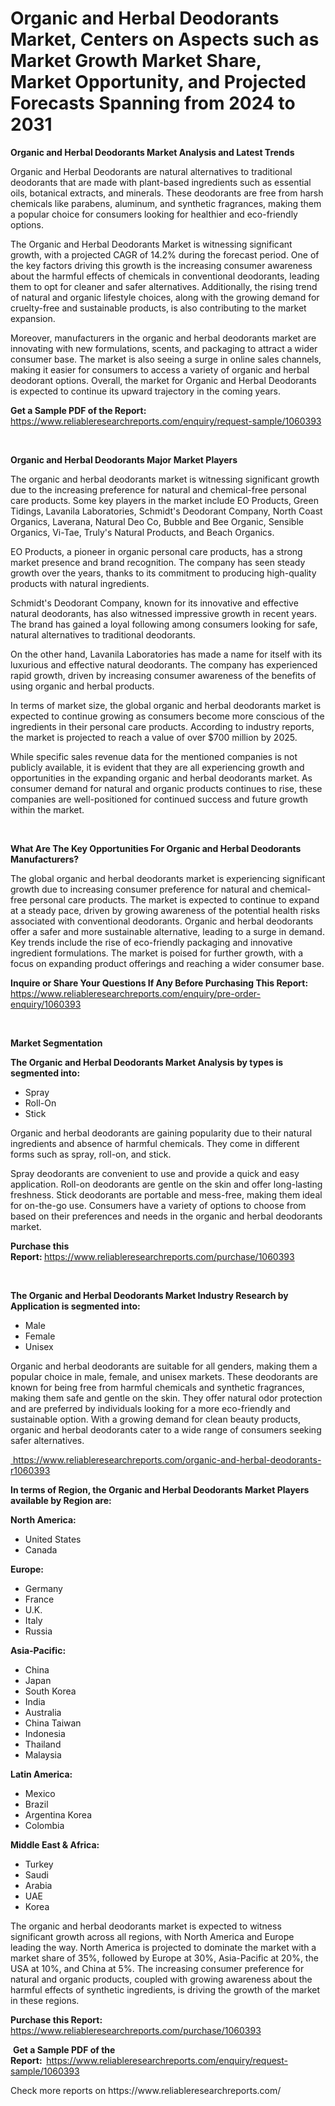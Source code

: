 <p><h1>Organic and Herbal Deodorants Market, Centers on Aspects such as Market Growth Market Share, Market Opportunity, and Projected Forecasts Spanning from 2024 to 2031</h1></p><p><strong>Organic and Herbal Deodorants Market Analysis and Latest Trends</strong></p>
<p><p>Organic and Herbal Deodorants are natural alternatives to traditional deodorants that are made with plant-based ingredients such as essential oils, botanical extracts, and minerals. These deodorants are free from harsh chemicals like parabens, aluminum, and synthetic fragrances, making them a popular choice for consumers looking for healthier and eco-friendly options.</p><p>The Organic and Herbal Deodorants Market is witnessing significant growth, with a projected CAGR of 14.2% during the forecast period. One of the key factors driving this growth is the increasing consumer awareness about the harmful effects of chemicals in conventional deodorants, leading them to opt for cleaner and safer alternatives. Additionally, the rising trend of natural and organic lifestyle choices, along with the growing demand for cruelty-free and sustainable products, is also contributing to the market expansion.</p><p>Moreover, manufacturers in the organic and herbal deodorants market are innovating with new formulations, scents, and packaging to attract a wider consumer base. The market is also seeing a surge in online sales channels, making it easier for consumers to access a variety of organic and herbal deodorant options. Overall, the market for Organic and Herbal Deodorants is expected to continue its upward trajectory in the coming years.</p></p>
<p><strong>Get a Sample PDF of the Report:&nbsp;</strong> <a href="https://www.reliableresearchreports.com/enquiry/request-sample/1060393">https://www.reliableresearchreports.com/enquiry/request-sample/1060393</a></p>
<p>&nbsp;</p>
<p><strong>Organic and Herbal Deodorants Major Market Players</strong></p>
<p><p>The organic and herbal deodorants market is witnessing significant growth due to the increasing preference for natural and chemical-free personal care products. Some key players in the market include EO Products, Green Tidings, Lavanila Laboratories, Schmidt's Deodorant Company, North Coast Organics, Laverana, Natural Deo Co, Bubble and Bee Organic, Sensible Organics, Vi-Tae, Truly's Natural Products, and Beach Organics.</p><p>EO Products, a pioneer in organic personal care products, has a strong market presence and brand recognition. The company has seen steady growth over the years, thanks to its commitment to producing high-quality products with natural ingredients.</p><p>Schmidt's Deodorant Company, known for its innovative and effective natural deodorants, has also witnessed impressive growth in recent years. The brand has gained a loyal following among consumers looking for safe, natural alternatives to traditional deodorants.</p><p>On the other hand, Lavanila Laboratories has made a name for itself with its luxurious and effective natural deodorants. The company has experienced rapid growth, driven by increasing consumer awareness of the benefits of using organic and herbal products.</p><p>In terms of market size, the global organic and herbal deodorants market is expected to continue growing as consumers become more conscious of the ingredients in their personal care products. According to industry reports, the market is projected to reach a value of over $700 million by 2025.</p><p>While specific sales revenue data for the mentioned companies is not publicly available, it is evident that they are all experiencing growth and opportunities in the expanding organic and herbal deodorants market. As consumer demand for natural and organic products continues to rise, these companies are well-positioned for continued success and future growth within the market.</p></p>
<p>&nbsp;</p>
<p><strong>What Are The Key Opportunities For Organic and Herbal Deodorants Manufacturers?</strong></p>
<p><p>The global organic and herbal deodorants market is experiencing significant growth due to increasing consumer preference for natural and chemical-free personal care products. The market is expected to continue to expand at a steady pace, driven by growing awareness of the potential health risks associated with conventional deodorants. Organic and herbal deodorants offer a safer and more sustainable alternative, leading to a surge in demand. Key trends include the rise of eco-friendly packaging and innovative ingredient formulations. The market is poised for further growth, with a focus on expanding product offerings and reaching a wider consumer base.</p></p>
<p><strong>Inquire or Share Your Questions If Any Before Purchasing This Report:</strong> <a href="https://www.reliableresearchreports.com/enquiry/pre-order-enquiry/1060393">https://www.reliableresearchreports.com/enquiry/pre-order-enquiry/1060393</a></p>
<p>&nbsp;</p>
<p><strong>Market Segmentation</strong></p>
<p><strong>The Organic and Herbal Deodorants Market Analysis by types is segmented into:</strong></p>
<p><ul><li>Spray</li><li>Roll-On</li><li>Stick</li></ul></p>
<p><p>Organic and herbal deodorants are gaining popularity due to their natural ingredients and absence of harmful chemicals. They come in different forms such as spray, roll-on, and stick. </p><p>Spray deodorants are convenient to use and provide a quick and easy application. Roll-on deodorants are gentle on the skin and offer long-lasting freshness. Stick deodorants are portable and mess-free, making them ideal for on-the-go use. Consumers have a variety of options to choose from based on their preferences and needs in the organic and herbal deodorants market.</p></p>
<p><strong>Purchase this Report:&nbsp;</strong><a href="https://www.reliableresearchreports.com/purchase/1060393">https://www.reliableresearchreports.com/purchase/1060393</a></p>
<p>&nbsp;</p>
<p><strong>The Organic and Herbal Deodorants Market Industry Research by Application is segmented into:</strong></p>
<p><ul><li>Male</li><li>Female</li><li>Unisex</li></ul></p>
<p><p>Organic and herbal deodorants are suitable for all genders, making them a popular choice in male, female, and unisex markets. These deodorants are known for being free from harmful chemicals and synthetic fragrances, making them safe and gentle on the skin. They offer natural odor protection and are preferred by individuals looking for a more eco-friendly and sustainable option. With a growing demand for clean beauty products, organic and herbal deodorants cater to a wide range of consumers seeking safer alternatives.</p></p>
<p><a href="https://www.reliableresearchreports.com/organic-and-herbal-deodorants-r1060393">&nbsp;https://www.reliableresearchreports.com/organic-and-herbal-deodorants-r1060393</a></p>
<p><strong>In terms of Region, the Organic and Herbal Deodorants Market Players available by Region are:</strong></p>
<p>
    <p> <strong> North America: </strong>
        <ul>
            <li>United States</li>
            <li>Canada</li>
        </ul>
        </p> 
    <p> <strong> Europe: </strong>
        <ul>
            <li>Germany</li>
            <li>France</li>
            <li>U.K.</li>
            <li>Italy</li>
            <li>Russia</li>
        </ul>
        </p> 
    <p> <strong> Asia-Pacific: </strong>
        <ul>
            <li>China</li>
            <li>Japan</li>
            <li>South Korea</li>
            <li>India</li>
            <li>Australia</li>
            <li>China Taiwan</li>
            <li>Indonesia</li>
            <li>Thailand</li>
            <li>Malaysia</li>
        </ul>
        </p> 
    <p> <strong> Latin America: </strong>
        <ul>
            <li>Mexico</li>
            <li>Brazil</li>
            <li>Argentina Korea</li>
            <li>Colombia</li>
        </ul>
        </p> 
    <p> <strong> Middle East & Africa: </strong>
        <ul>
            <li>Turkey</li>
            <li>Saudi</li>
            <li>Arabia</li>
            <li>UAE</li>
            <li>Korea</li>
        </ul>
    </p>
    </p>
<p><p>The organic and herbal deodorants market is expected to witness significant growth across all regions, with North America and Europe leading the way. North America is projected to dominate the market with a market share of 35%, followed by Europe at 30%, Asia-Pacific at 20%, the USA at 10%, and China at 5%. The increasing consumer preference for natural and organic products, coupled with growing awareness about the harmful effects of synthetic ingredients, is driving the growth of the market in these regions.</p></p>
<p><strong>Purchase this Report: </strong><a href="https://www.reliableresearchreports.com/purchase/1060393">https://www.reliableresearchreports.com/purchase/1060393</a></p>
<p>&nbsp;<strong>Get a Sample PDF of the Report:&nbsp;&nbsp;</strong><a href="https://www.reliableresearchreports.com/enquiry/request-sample/1060393">https://www.reliableresearchreports.com/enquiry/request-sample/1060393</a></p>
<p><strong></strong></p>
<p>Check more reports on https://www.reliableresearchreports.com/</p>